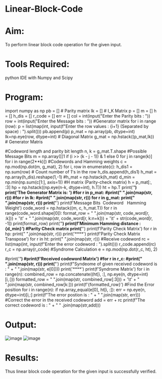 # Linear-Block-Code
# Aim:
To perform linear block code operation for the given input.

# Tools Required:
python IDE with Numpy and Scipy

# Program:
import numpy as np
pb = [] # Parity matrix
Ik = [] # I_K Matrix
p = []
m = []
h = []
h_dis = []
r_code = []
err = []
col = int(input("Enter the Parity bits : "))
row = int(input("Enter the Message bits : "))
#Generator matrix
for i in range (row):
  p = list(map(int, input(f"Enter the row values : {i+1} (Separated by space) : ").split()))
  pb.append(p)
p_mat = np.array(pb, dtype=int)
Ik=np.eye(row, dtype=int) # Diagonal Matrix
g_mat = np.hstack((p_mat,Ik)) # Generator Matris

#Codeword length and parity bit length
n, k = g_mat.T.shape
#Possible Message Bits
m = np.array([[1 if (i >> (k - j - 1)) & 1 else 0 for j in range(k)] for i in range(2**k)])
#Codewords and Hamming weights
c = np.mod(np.dot(m, g_mat), 2)
for i, row in enumerate(c):
  h_dis1 = np.sum(row) # Count number of 1's in the row
  h_dis.append(h_dis1)
h_mat = np.array(h_dis).reshape(1,-1)
#h_mat = np.hstack(h_mat)
d_min = np.min(np.sum(c[1:], axis=1))
#H matrix (Parity-check matrix)
h = p_mat[:, :3]
hp = np.hstack((np.eye(n-k, dtype=int), h.T))
ht = hp.T
print('****')
print('The Generator Matrix is: ')
#for r in p_mat: 
#print(" ".join(map(str, r)))
#for r in Ik: 
#print(" ".join(map(str, r)))
for r in g_mat: 
  print(" ".join(map(str, r)))
print('****')
print(f'Message Bits  Codeword   Hamming Weight')
code_word = np.hstack((m, c, h_mat.T))
for r in range(code_word.shape[0]):
  format_row = " ".join(map(str, code_word[r, :k])) + '\t' + " ".join(map(str, code_word[r, k:n+k])) + '\t' + str(code_word[r, -1])
  print(format_row)
print('****')
print(f'Minimum Hamming distance : {d_min}')
#Parity Check matrix
print('****')
print(f'Parity Check Matrix')
for r in hp:
  print(" ".join(map(str, r)))
print('****')
print(f'Parity Check Matrix Transpose')
for r in ht:
  print(" ".join(map(str, r)))
#Receive codeword
rc = list(map(int, input(f"Enter the error codeword : ").split()))
r_code.append(rc)
r_c = np.array(r_code)
#Syndrome Calculation
e = np.mod(np.dot(r_c, ht), 2)

#print('****')
#print(f'Received codeword Matrix')
#for r in r_c:
#print(" ".join(map(str, r)))
print('****')
print(f"Syndeome of given received codeword is : " + " ".join(map(str, e[0])))
print('****')
print(f'Syndrome Matrix')
for i in range(n):
  combined_row = np.concatenate((ht[i, :], np.eye(n, dtype=int)[i,:]))
  formatted_row = " ".join(map(str, combined_row[:3])) + '\t' + " ".join(map(str, combined_row[k:]))
  print(f'{formatted_row}')
#Find the Error position
for i in range(n):
  if np.array_equal(e[0], ht[i, :]):
    err = np.eye(n, dtype=int)[i,:]
print(f"The error postion is : " + " ".join(map(str, err)))
#Correct the error in the received codeword
add = err + rc
print(f"The correct codeword is : " + " " .join(map(str,add)))
# Output:
![image](https://github.com/user-attachments/assets/4af16cb4-b04d-42f2-834f-3ab22ec17648)
![image](https://github.com/user-attachments/assets/990f72c3-42fd-433f-860a-b9d48ded785f)



# Results:
Thus linear block code operation for the given input is successfully verified.
